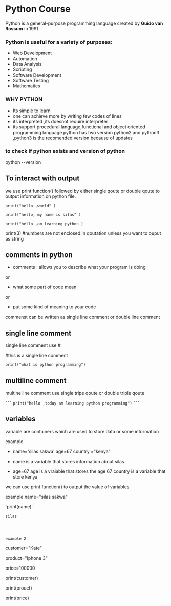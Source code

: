 # Python Course

Python is a general-purpose programming language created by **Guido van Rossum** in 1991.

### Python is useful for a variety of purposes:
- Web Development
- Automation
- Data Analysis
- Scripting
- Software Development
- Software Testing
- Mathematics
### WHY PYTHON
- Its simple to learn
- one can achieve more by writing few codes of lines
- its interpreted ,its doesnot require interpreter
- its support procedural language,functional and object oriented programming language
python has two version python2 and python3 ,python3 is the recomended version because of updates
### to check if python exists and version of python 
python --version
## To interact with output
we use print function() followed by either single qoute or double qoute to output information on python file.

`print("hello ,world" )`

`print("hello, my name is silas" )`

`print("hello ,am learning python )`

print(3) #numbers are not enclosed in qoutation unless you want to ouput as string

## comments in python
- comments : allows you to describe what your program is doing
  
or

- what some part of code mean 

or 
- put some kind of meaning to your code 

commenst can be written as single line comment or double line comment
## single line comment

single line comment use #

#this is a single line comment

`print("what is python programming")`


## multiline comment


multine line comment use single tripe qoute or double triple qoute


"""
`print("hello ,today am learning python programming")`
"""


## variables

variable are containers which are used to store data or some information

example

- name='silas sakwa'
age=67
country ="kenya"

- name is a variable that stores information about silas

- age=67 age is a vraiable that stores the age 67
country is a variable that store kenya

we can use print function() to output the value of variables

example
name="silas sakwa"

`print(name)'
``` output
silas




example 2
```
customer="Kate"

product="Iphone 3"

price=100000

print(customer)

print(prouct)

print(price)

```
